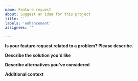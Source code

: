 ```yaml
---
name: Feature request
about: Suggest an idea for this project
title: ''
labels: 'enhancement'
assignees: ''

---
```


<!-- Please read our [Contributing Guides](https://github.com/json-api-dotnet/JsonApiDotNetCore/blob/master/.github/CONTRIBUTING.md) before suggesting an idea. -->

**Is your feature request related to a problem? Please describe.**
<!-- A clear and concise description of what the problem is. For example: I'm always frustrated when... -->

**Describe the solution you'd like**
<!-- A clear and concise description of what you want to happen. -->

**Describe alternatives you've considered**
<!-- A clear and concise description of any alternative solutions or features you've considered. -->

**Additional context**
<!-- Add any other context or screenshots about the feature request here. -->
